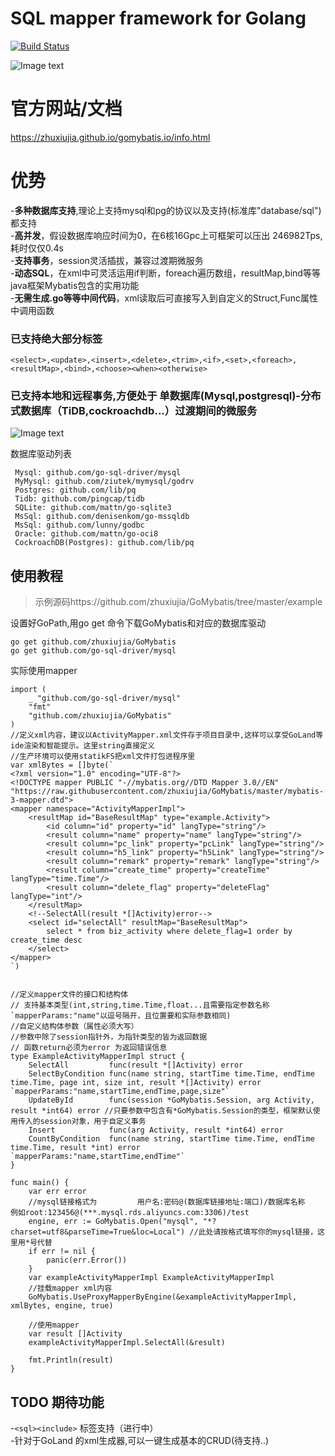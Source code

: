 # SQL mapper framework for Golang
[![Build Status](https://travis-ci.com/zhuxiujia/GoMybatis.svg?branch=master)](https://travis-ci.com/zhuxiujia/GoMybatis)

![Image text](https://zhuxiujia.github.io/gomybatis.io/assets/vuetify.png)
# 官方网站/文档
https://zhuxiujia.github.io/gomybatis.io/info.html
# 优势
-**多种数据库支持**,理论上支持mysql和pg的协议以及支持(标准库"database/sql")都支持<br>
-**高并发**，假设数据库响应时间为0，在6核16Gpc上可框架可以压出 246982Tps,耗时仅仅0.4s<br>
-**支持事务**，session灵活插拔，兼容过渡期微服务<br>
-**动态SQL**，在xml中可灵活运用if判断，foreach遍历数组，resultMap,bind等等java框架Mybatis包含的实用功能<br>
-**无需生成.go等等中间代码**，xml读取后可直接写入到自定义的Struct,Func属性中调用函数<br>
### 已支持绝大部分标签
`<select>,<update>,<insert>,<delete>,<trim>,<if>,<set>,<foreach>,<resultMap>,<bind>,<choose><when><otherwise>`
### 已支持本地和远程事务,方便处于 单数据库(Mysql,postgresql)-分布式数据库（TiDB,cockroachdb...）过渡期间的微服务
![Image text](https://zhuxiujia.github.io/gomybatis.io/assets/tx.png)


数据库驱动列表
```
 Mysql: github.com/go-sql-driver/mysql
 MyMysql: github.com/ziutek/mymysql/godrv
 Postgres: github.com/lib/pq
 Tidb: github.com/pingcap/tidb
 SQLite: github.com/mattn/go-sqlite3
 MsSql: github.com/denisenkom/go-mssqldb
 MsSql: github.com/lunny/godbc
 Oracle: github.com/mattn/go-oci8
 CockroachDB(Postgres): github.com/lib/pq
 ```
 
## 使用教程

> 示例源码https://github.com/zhuxiujia/GoMybatis/tree/master/example

设置好GoPath,用go get 命令下载GoMybatis和对应的数据库驱动
```
go get github.com/zhuxiujia/GoMybatis
go get github.com/go-sql-driver/mysql
```
实际使用mapper
```
import (
	_ "github.com/go-sql-driver/mysql"
	"fmt"
	"github.com/zhuxiujia/GoMybatis"
)
//定义xml内容，建议以ActivityMapper.xml文件存于项目目录中,这样可以享受GoLand等ide渲染和智能提示。这里string直接定义
//生产环境可以使用statikFS把xml文件打包进程序里
var xmlBytes = []byte(`
<?xml version="1.0" encoding="UTF-8"?>
<!DOCTYPE mapper PUBLIC "-//mybatis.org//DTD Mapper 3.0//EN" "https://raw.githubusercontent.com/zhuxiujia/GoMybatis/master/mybatis-3-mapper.dtd">
<mapper namespace="ActivityMapperImpl">
    <resultMap id="BaseResultMap" type="example.Activity">
        <id column="id" property="id" langType="string"/>
        <result column="name" property="name" langType="string"/>
        <result column="pc_link" property="pcLink" langType="string"/>
        <result column="h5_link" property="h5Link" langType="string"/>
        <result column="remark" property="remark" langType="string"/>
        <result column="create_time" property="createTime" langType="time.Time"/>
        <result column="delete_flag" property="deleteFlag" langType="int"/>
    </resultMap>
    <!--SelectAll(result *[]Activity)error-->
    <select id="selectAll" resultMap="BaseResultMap">
        select * from biz_activity where delete_flag=1 order by create_time desc
    </select>
</mapper>
`)


//定义mapper文件的接口和结构体
// 支持基本类型(int,string,time.Time,float...且需要指定参数名称`mapperParams:"name"以逗号隔开，且位置要和实际参数相同)
//自定义结构体参数（属性必须大写）
//参数中除了session指针外，为指针类型的皆为返回数据
// 函数return必须为error 为返回错误信息
type ExampleActivityMapperImpl struct {
	SelectAll         func(result *[]Activity) error
	SelectByCondition func(name string, startTime time.Time, endTime time.Time, page int, size int, result *[]Activity) error `mapperParams:"name,startTime,endTime,page,size"`
	UpdateById        func(session *GoMybatis.Session, arg Activity, result *int64) error //只要参数中包含有*GoMybatis.Session的类型，框架默认使用传入的session对象，用于自定义事务
	Insert            func(arg Activity, result *int64) error
	CountByCondition  func(name string, startTime time.Time, endTime time.Time, result *int) error                            `mapperParams:"name,startTime,endTime"`
}

func main() {
	var err error
	//mysql链接格式为         用户名:密码@(数据库链接地址:端口)/数据库名称   例如root:123456@(***.mysql.rds.aliyuncs.com:3306)/test
	engine, err := GoMybatis.Open("mysql", "*?charset=utf8&parseTime=True&loc=Local") //此处请按格式填写你的mysql链接，这里用*号代替
	if err != nil {
		panic(err.Error())
	}
	var exampleActivityMapperImpl ExampleActivityMapperImpl
	//挂载mapper xml内容
	GoMybatis.UseProxyMapperByEngine(&exampleActivityMapperImpl, xmlBytes, engine, true)

	//使用mapper
	var result []Activity
	exampleActivityMapperImpl.SelectAll(&result)

	fmt.Println(result)
}
```

## TODO 期待功能
-`<sql><include>` 标签支持（进行中）</br>
-针对于GoLand 的xml生成器,可以一键生成基本的CRUD(待支持..)</br>


